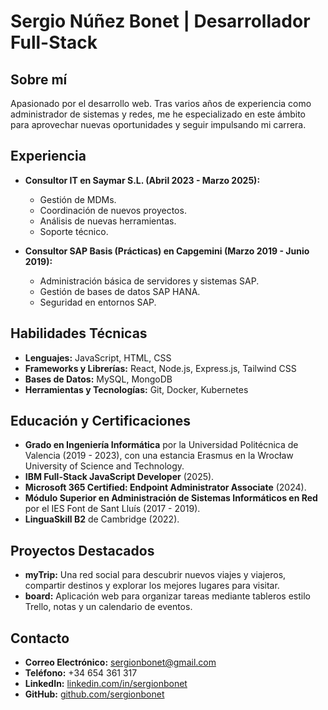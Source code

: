 # Sergio Núñez Bonet | Desarrollador Full-Stack

## Sobre mí

Apasionado por el desarrollo web. Tras varios años de experiencia como administrador de sistemas y redes, me he especializado en este ámbito para aprovechar nuevas oportunidades y seguir impulsando mi carrera.

## Experiencia

- **Consultor IT en Saymar S.L. (Abril 2023 - Marzo 2025):**  
  - Gestión de MDMs.
  - Coordinación de nuevos proyectos.
  - Análisis de nuevas herramientas.
  - Soporte técnico.


- **Consultor SAP Basis (Prácticas) en Capgemini (Marzo 2019 - Junio 2019):**  
  - Administración básica de servidores y sistemas SAP.
  - Gestión de bases de datos SAP HANA.
  - Seguridad en entornos SAP.


## Habilidades Técnicas

- **Lenguajes:** JavaScript, HTML, CSS  
- **Frameworks y Librerías:** React, Node.js, Express.js, Tailwind CSS  
- **Bases de Datos:** MySQL, MongoDB  
- **Herramientas y Tecnologías:** Git, Docker, Kubernetes

## Educación y Certificaciones

- **Grado en Ingeniería Informática** por la Universidad Politécnica de Valencia (2019 - 2023), con una estancia Erasmus en la Wrocław University of Science and Technology.  
- **IBM Full-Stack JavaScript Developer** (2025).  
- **Microsoft 365 Certified: Endpoint Administrator Associate** (2024).  
- **Módulo Superior en Administración de Sistemas Informáticos en Red** por el IES Font de Sant Lluís (2017 - 2019).  
- **LinguaSkill B2** de Cambridge (2022).

## Proyectos Destacados

- **myTrip:** Una red social para descubrir nuevos viajes y viajeros, compartir destinos y explorar los mejores lugares para visitar.  
- **board:** Aplicación web para organizar tareas mediante tableros estilo Trello, notas y un calendario de eventos.

## Contacto

- **Correo Electrónico:** sergionbonet@gmail.com  
- **Teléfono:** +34 654 361 317  
- **LinkedIn:** [linkedin.com/in/sergionbonet](https://www.linkedin.com/in/sergionbonet)  
- **GitHub:** [github.com/sergionbonet](https://github.com/sergionbonet)
